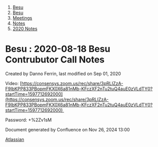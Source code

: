 1. [Besu](index.html)
2. [Besu](Besu_22151173.html)
3. [Meetings](Meetings_22153838.html)
4. [Notes](Notes_22153888.html)
5. [2020 Notes](2020-Notes_22154209.html)

# Besu : 2020-08-18 Besu Contrubutor Call Notes

Created by Danno Ferrin, last modified on Sep 01, 2020

Video: [https://consensys.zoom.us/rec/share/3pRLIZzA-F9IbKPP833PBopmFKX0X6a81nMb-KFczXF2nTu2tuQ4auE0zVLdTY0?startTime=1597712692000](https://consensys.zoom.us/rec/share/3pRLIZzA-F9IbKPP833PBopmFKX0X6a81nMb-KFczXF2nTu2tuQ4auE0zVLdTY0?startTime=1597712692000) 

Password: +%2Zv1sM

Document generated by Confluence on Nov 26, 2024 13:00

[Atlassian](http://www.atlassian.com/)
